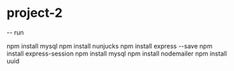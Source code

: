 # project-2

-- run

npm install mysql
npm install nunjucks
npm install express --save
npm install express-session
npm install mysql
npm install nodemailer
npm install uuid

